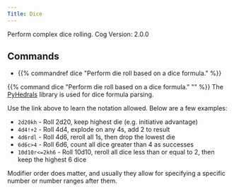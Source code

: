 ```yaml
---
Title: Dice
---
```


Perform complex dice rolling.
Cog Version: 2.0.0
## Commands
- {{% commandref dice "Perform die roll based on a dice formula." %}}

{{% command dice "Perform die roll based on a dice formula." "<roll>" %}}
The [PyHedrals](https://github.com/StarlitGhost/pyhedrals) library is used for dice formula parsing.

Use the link above to learn the notation allowed. Below are a few examples:

- `2d20kh` - Roll 2d20, keep highest die (e.g. initiative advantage)
- `4d4!+2` - Roll 4d4, explode on any 4s, add 2 to result
- `4d6rdl` - Roll 4d6, reroll all 1s, then drop the lowest die
- `6d6c>4` - Roll 6d6, count all dice greater than 4 as successes
- `10d10r<=2kh6` - Roll 10d10, reroll all dice less than or equal to 2, then keep the highest 6 dice

Modifier order does matter, and usually they allow for specifying a specific number or number ranges after them.